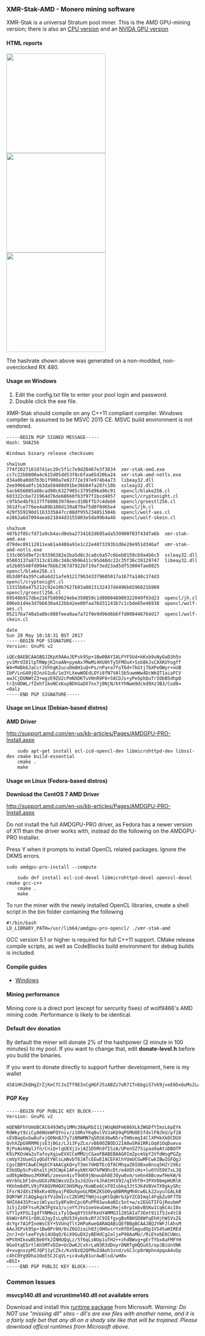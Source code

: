 ### XMR-Stak-AMD - Monero mining software

XMR-Stak is a universal Stratum pool miner. This is the AMD GPU-mining version; there is also an [CPU version](https://github.com/fireice-uk/xmr-stak-cpu) and an [NVIDA GPU version](https://github.com/fireice-uk/xmr-stak-nvidia)

#### HTML reports

<img src="https://gist.githubusercontent.com/fireice-uk/2da301131ac01695ff79539a27b81d68/raw/e948641897ba79e5a6ee78e8248cc07779d6eac7/xmr-stak-amd-hashrate.png" width="260"> <img src="https://gist.githubusercontent.com/fireice-uk/2da301131ac01695ff79539a27b81d68/raw/e948641897ba79e5a6ee78e8248cc07779d6eac7/xmr-stak-amd-results.png" width="260"> <img src="https://gist.githubusercontent.com/fireice-uk/2da301131ac01695ff79539a27b81d68/raw/e948641897ba79e5a6ee78e8248cc07779d6eac7/xmr-stak-amd-connection.png" width="260">

The hashrate shown above was generated on a non-modded, non-overclocked RX 480.

#### Usage on Windows

1) Edit the config.txt file to enter your pool login and password.
2) Double click the exe file.

XMR-Stak should compile on any C++11 compliant compiler. Windows compiler is assumed to be MSVC 2015 CE. MSVC build environment is not vendored.
```
-----BEGIN PGP SIGNED MESSAGE-----
Hash: SHA256

Windows binary release checksums

sha1sum
774f20271610741ec20c5f1c7e9d20467e3f3834  xmr-stak-amd.exe
cc7c22b0800a4c615d05dd53f8c6faa65d20ba24  xmr-stak-amd-notls.exe
d34a0ba0dd7b3b1f900a7e02772e197e974b4a73  libeay32.dll
2ee9966a0fc163da58408d91be36b84fa287c10b  ssleay32.dll
5acb656005a86cad90c6327985c3795d96a96c91  opencl/blake256.cl
603322cbe721964d76de68660f63f97f1bcd4057  opencl/cryptonight.cl
c9fb5e4bfb137ff60063978eecd10bffb7c4deb6  opencl/groestl256.cl
361dfce776ee4a89b100d139a879af5d0f0d65e4  opencl/jh.cl
429f559190d1163335847cc08df955234051504b  opencl/wolf-aes.cl
e2862a6d7094aeab21844d3155803e5da99b4a46  opencl/wolf-skein.cl

sha3sum
487b2f05cfd71a9cb4acd0eba2734162d605ada539900f83f43d7a6b  xmr-stak-amd.exe
d79dec89112811ea61a4486a91e1c22e48f3293b1d6e28e951d346af  xmr-stak-amd-notls.exe
133c065d9ef2c93396382e2ba5d8c3ca8c6a57c6beb0159cb9a4b6c5  ssleay32.dll
05003137a87313c81d6c348c9b96411c95d48dc22c35f36c39129747  libeay32.dll
a52b05548fd094e7bbb2367d7922bf19af3ed23ad5df53004fae0825  opencl/blake256.cl
8b3d0f4a39fca8a6d21afe9121796343379605017a167fa148c374d3  opencl/cryptonight.cl
13315b0a475212c92e10b7627b03a0813132437d4496b6596821b909  opencl/groestl256.cl
89548b917dbe216f5809624ebe350859c1d800048909322049f93d23  opencl/jh.cl
806eb1d4e3d7b6630a422bb42ee00faa76d31143b7c1cbde65e46938  opencl/wolf-aes.cl
052176a740a5a0bc088feea0aa7a72f0e9d96d6b6ffd00844676dd17  opencl/wolf-skein.cl

date
Sun 28 May 10:18:31 BST 2017
-----BEGIN PGP SIGNATURE-----
Version: GnuPG v2

iQEcBAEBCAAGBQJZKpX9AAoJEPsk95p+1Bw0BAYIALFYF5Ud+kKxb9uNyQaD3h5n
yv1MrdI81lpTRWpjK2naAN+pymAx7MwMi4KU0hTy5FMOuX+Ssb8kJsCAXKUYogff
W4+M4Bk6JaCcrJVhhgK2ucuDm8H1uQ+Ps/nPa+a7foT6d+7kGtj7bXPeOWyr+oUB
IbP/LnG40jOJnzG1u6/1e3YLXewWOEdLOYi8fN7VAl5b5uwmWw4DcWkQT1aiaFCV
awJCjDUNWtZ3+wgzE9ZU2cPmNXDKTuVHnR9F6+S8CDJs+yPe5phQuTrIObB5dhpD
trZnODWL/fZehf1koNCxKxpBDhGaDX7nx7j0NjN/btYhNwm9dckd9Xz3B3/Cod8=
=0alz
-----END PGP SIGNATURE-----
```

#### Usage on Linux (Debian-based distros)

**AMD Driver**

http://support.amd.com/en-us/kb-articles/Pages/AMDGPU-PRO-Install.aspx


```
    sudo apt-get install ocl-icd-opencl-dev libmicrohttpd-dev libssl-dev cmake build-essential
    cmake .
    make
```

#### Usage on Linux (Fedora-based distros)

**Download the CentOS 7 AMD Driver**

http://support.amd.com/en-us/kb-articles/Pages/AMDGPU-PRO-Install.aspx

Do not install the full AMDGPU-PRO driver, as Fedora has a newer version of X11 than the driver works with, instead do the following on the AMDGPU-PRO Installer.

Press Y when it prompts to install OpenCL related packages. Ignore the DKMS errors.
```
sudo amdgpu-pro-install --compute
```

```
    sudo dnf install ocl-icd-devel libmicrohttpd-devel openssl-devel cmake gcc-c++
    cmake .
    make
```

To run the miner with the newly installed OpenCL libraries, create a shell script in the bin folder containing the following

```
#!/bin/bash
LD_LIBRARY_PATH=/usr/lib64/amdgpu-pro-opencl/ ./xmr-stak-amd
```

GCC version 5.1 or higher is required for full C++11 support. CMake release compile scripts, as well as CodeBlocks build environment for debug builds is included.

#### Compile guides

- [Windows](WINCOMPILE.md)

#### Mining performance

Mining core is a direct port (except for sercurity fixes) of wolf9466's AMD mining code. Performance is likely to be identical.

#### Default dev donation
By default the miner will donate 2% of the hashpower (2 minute in 100 minutes) to my pool. If you want to change that, edit **donate-level.h** before you build the binaries.

If you want to donate directly to support further development, here is my wallet
```
4581HhZkQHgZrZjKeCfCJxZff9E3xCgHGF25zABZz7oR71TnbbgiS7sK9jveE6Dx6uMs2LwszDuvQJgRZQotdpHt1fTdDhk
```

#### PGP Key
```
-----BEGIN PGP PUBLIC KEY BLOCK-----
Version: GnuPG v2

mQENBFhYUmUBCAC6493W5y1MMs38ApRbI11jWUqNdFm686XLkZWGDfYImzL6pEYk
RdWkyt9ziCyA6NUeWFQYniv/z10RxYKq8ulVVJaKb9qPGMU0ESfdxlFNJkU/pf28
sEVBagGvGw8uFxjQONnBJ7y7iNRWMN7qSRS636wN5ryTHNsmqI4ClXPHkXkDCDUX
QvhXZpG9RRM6jsE3jBGz/LJi3FyZLo/vB60OZBODJ2IA0wSR41RRiOq01OqDueva
9jPoAokNglJfn/CniQ+lqUEXj1vjAZ1D5Mn9fISzA/UPen5Z7Sipaa9aAtsDBOfP
K9iPKOsWa2uTafoyXgiwEVXCCeMMUjCGaoFBABEBAAG0ImZpcmVpY2VfdWsgPGZp
cmVpY2UueG1yQGdtYWlsLmNvbT6JATcEEwEIACEFAlhYUmUCGwMFCwkIBwIGFQgJ
CgsCBBYCAwECHgECF4AACgkQ+yT3mn7UHDTEcQf8CMhqaZ0IOBxeBnsq5HZr2X6z
E5bODp5cPs6ha1tjH3CWpk1AFeykNtXH7kPW9hcDt/e4UQtcHs+lu6YU59X7xLJQ
udOkpWdmooJMXRWS/zeeon4ivT9d69jNnwubh8EJOyw8xm/se6n48BcewfHekW/6
mVrbhLbF1dnuUGXzRN1WxsUZx3uJd2UvrkJhAtHtX92/qIVhT0+3PXV0bmpHURlK
YKhhm8dPLV9jPX8QVRHQXCOHSMqy/KoWEe6CnT0Isbkq3JtS3K4VBVeTX9gkySRc
IFxrNJdXsI9BxKv4O8yajP8DohpoGLMDKZKSO0yq0BRMgMh0cw6Lk22uyulGALkB
DQRYWFJlAQgAqikfViOmIccCZKVMZfNHjnigKtQqNrbJpYZCOImql4FqbZu9F7TD
9HIXA43SPcwziWlyazSy8Pa9nCpc6PuPPO1wxAaNIc5nt+w/x2EGGTIFGjRoubmP
3i5jZzOFYsvR2W3PgVa3/ujeYYJYo1oeVeuGmmJRejs0rp1mbvBSKw1Cq6C4cI0x
GTY1yXFGLIgdfYNMmiLsTy1Qwq8YStbFKeUYAMMG3128SAIaT3Eet911f5Jx4tC8
6kWUr6PX1rQ0LQJqyIsLq9U53XybUksRfJC9IEfgvgBxRBHSD8WfqEhHjhW1VsZG
dcYgr7A1PIneWsCEY+5VUnqTlt2HPaKweQARAQABiQEfBBgBCAAJBQJYWFJlAhsM
AAoJEPsk95p+1Bw0Pr8H/0vZ6U2zaih03jOHOvsrYxRfDXSmgudOp1VS45aHIREd
2nrJ+drleeFVyb14UQqO/6iX9GuDX2yBEHdCg2aljeP98AaMU//RiEtebE6CUWsL
HPVXHIkxwBCBe0YkJINHUQqLz/5f6qLsNUp1uTH2++zhdBWvg+gErTYbx8aFMFYH
0GoOtqE5rtlAh5MTvDZm+UcDwKJCxhrLaN3R3dDoyrDNRTgHQQuX5/opJBiUnVNK
d+vugnxzpMIJQP11yCZkz/KxV8zQ2QPMuZdAoh3znd/vGCJcp0rWphn4pqxA4vDp
c4hC0Yg9Dha1OoE5CJCqVL+ic4vAyB1urAwBlsd/wH8=
=B5I+
-----END PGP PUBLIC KEY BLOCK-----
```

### Common Issues

**msvcp140.dll and vcruntime140.dll not available errors**

Download and install this [runtime package](https://www.microsoft.com/en-us/download/details.aspx?id=48145) from Microsoft.  *Warning: Do NOT use "missing dll" sites - dll's are exe files with another name, and it is a fairly safe bet that any dll on a shady site like that will be trojaned.  Please download offical runtimes from Microsoft above.*
